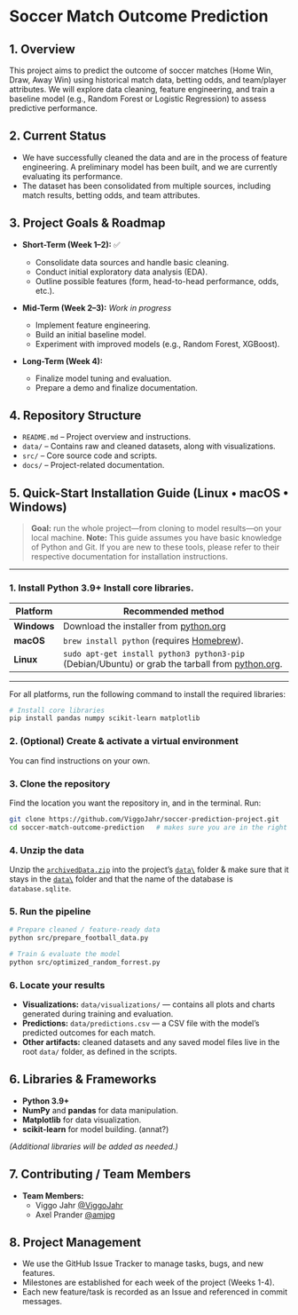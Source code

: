 # Soccer Match Outcome Prediction

## 1. Overview
This project aims to predict the outcome of soccer matches (Home Win, Draw, Away Win) using historical match data, betting odds, and team/player attributes. We will explore data cleaning, feature engineering, and train a baseline model (e.g., Random Forest or Logistic Regression) to assess predictive performance.

## 2. Current Status
- We have successfully cleaned the data and are in the process of feature engineering. A preliminary model has been built, and we are currently evaluating its performance.
- The dataset has been consolidated from multiple sources, including match results, betting odds, and team attributes. 
## 3. Project Goals & Roadmap
- **Short-Term (Week 1–2):** ✅
  - Consolidate data sources and handle basic cleaning.  
  - Conduct initial exploratory data analysis (EDA).  
  - Outline possible features (form, head-to-head performance, odds, etc.).

- **Mid-Term (Week 2–3):**  *Work in progress*
  - Implement feature engineering.  
  - Build an initial baseline model.  
  - Experiment with improved models (e.g., Random Forest, XGBoost).

- **Long-Term (Week 4):**  
  - Finalize model tuning and evaluation.  
  - Prepare a demo and finalize documentation.


## 4. Repository Structure
- `README.md` – Project overview and instructions.  
- `data/` – Contains raw and cleaned datasets, along with visualizations.  
- `src/` – Core source code and scripts.  
- `docs/` – Project-related documentation.  

## 5. Quick-Start Installation Guide (Linux • macOS • Windows)

> **Goal:** run the whole project—from cloning to model results—on your local machine.
> **Note:** This guide assumes you have basic knowledge of Python and Git. If you are new to these tools, please refer to their respective documentation for installation instructions.
---

### 1. Install Python 3.9+ Install core libraries.

| Platform  | Recommended method |
|-----------|--------------------|
| **Windows** | Download the installer from [python.org](https://www.python.org/downloads/windows/) |
| **macOS**   | `brew install python` (requires [Homebrew](https://brew.sh)). |
| **Linux**   | `sudo apt-get install python3 python3-pip` (Debian/Ubuntu) or grab the tarball from [python.org](https://www.python.org). |
---

For all platforms, run the following command to install the required libraries:

```bash
# Install core libraries
pip install pandas numpy scikit-learn matplotlib
```


### 2. (Optional) Create & activate a virtual environment
You can find instructions on your own.

### 3. Clone the repository
Find the location you want the repository in, and in the terminal. Run: 

```bash
git clone https://github.com/ViggoJahr/soccer-prediction-project.git
cd soccer-match-outcome-prediction   # makes sure you are in the right location.
```

### 4. Unzip the data 
Unzip the [`archivedData.zip`](/data/archivedData.zip)
 into the project’s [`data\`](/data)
 folder & make sure that it stays in the [`data\`](/data) folder and that the name of the database is `database.sqlite`.

### 5. Run the pipeline

```bash
# Prepare cleaned / feature-ready data
python src/prepare_football_data.py

# Train & evaluate the model
python src/optimized_random_forrest.py
```

### 6. Locate your results

- **Visualizations:** `data/visualizations/` — contains all plots and charts generated during training and evaluation.  
- **Predictions:** `data/predictions.csv` — a CSV file with the model’s predicted outcomes for each match.  
- **Other artifacts:** cleaned datasets and any saved model files live in the root `data/` folder, as defined in the scripts.



## 6. Libraries & Frameworks
- **Python 3.9+**
- **NumPy** and **pandas** for data manipulation.
- **Matplotlib** for data visualization.
- **scikit-learn** for model building. (annat?)

*(Additional libraries will be added as needed.)*

## 7. Contributing / Team Members
- **Team Members:**
  - Viggo Jahr [@ViggoJahr](https://github.com/ViggoJahr)
  - Axel Prander [@amjpg](https://github.com/amjpg)

## 8. Project Management
- We use the GitHub Issue Tracker to manage tasks, bugs, and new features.
- Milestones are established for each week of the project (Weeks 1-4).
- Each new feature/task is recorded as an Issue and referenced in commit messages.

